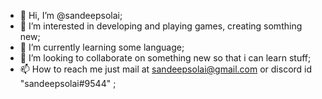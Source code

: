 - 👋 Hi, I’m @sandeepsolai;
- 👀 I’m interested in developing and playing games, creating somthing new;
- 🌱 I’m currently learning some language;
- 💞️ I’m looking to collaborate on something new so that i can learn stuff;
- 📫 How to reach me  just mail at sandeepsolai@gmail.com or discord id "sandeepsolai#9544" ;

<!---
sandeepsolai/sandeepsolai is a ✨ special ✨ repository because its `README.md` (this file) appears on your GitHub profile.
You can click the Preview link to take a look at your changes.
--->
